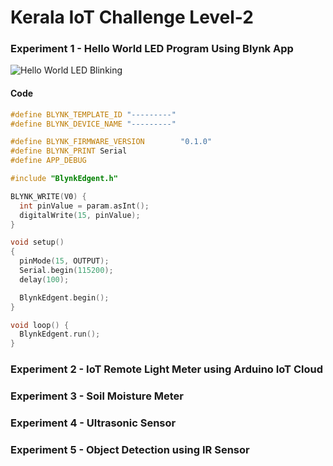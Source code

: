 # Kerala IoT Challenge Level-2

### Experiment 1 - Hello World LED Program Using Blynk App

![Hello World LED Blinking](https://user-images.githubusercontent.com/44474792/138228740-3d4a3a49-e353-4b59-9eec-edc6223c8788.jpg)
#### Code
```ino
#define BLYNK_TEMPLATE_ID "---------"
#define BLYNK_DEVICE_NAME "---------"

#define BLYNK_FIRMWARE_VERSION        "0.1.0"
#define BLYNK_PRINT Serial
#define APP_DEBUG

#include "BlynkEdgent.h"

BLYNK_WRITE(V0) {
  int pinValue = param.asInt();
  digitalWrite(15, pinValue);
}

void setup()
{
  pinMode(15, OUTPUT);
  Serial.begin(115200);
  delay(100);

  BlynkEdgent.begin();
}

void loop() {
  BlynkEdgent.run();
}
```

### Experiment 2 - IoT Remote Light Meter using Arduino IoT Cloud
### Experiment 3 - Soil Moisture Meter
### Experiment 4 - Ultrasonic Sensor
### Experiment 5 - Object Detection using IR Sensor
